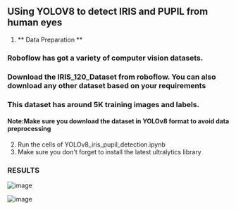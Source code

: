 ## USing YOLOV8 to detect IRIS and PUPIL from human eyes

1. ** Data Preparation **

### Roboflow has got a variety of computer vision datasets.
### Download the IRIS_120_Dataset from roboflow. You can also download any other dataset based on your requirements
### This dataset has around 5K training images and labels.
#### Note:Make sure you download the dataset in YOLOv8 format to avoid data preprocessing

2. Run the cells of YOLOv8_iris_pupil_detection.ipynb 
3. Make sure you don't forget to install the latest ultralytics library
### RESULTS
![image](https://user-images.githubusercontent.com/88123010/230808243-4dbdbb66-a753-4673-8b2f-6997fbad4343.png)

![image](https://user-images.githubusercontent.com/88123010/230808627-354af4f0-93b3-49be-a214-54ff7ff5bd66.png)
